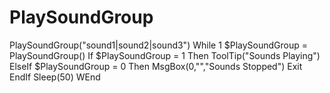 # PlaySoundGroup
PlaySoundGroup("sound1|sound2|sound3") While 1     $PlaySoundGroup = PlaySoundGroup()     If $PlaySoundGroup = 1 Then         ToolTip("Sounds Playing")     ElseIf $PlaySoundGroup = 0 Then         MsgBox(0,"","Sounds Stopped")         Exit     EndIf     Sleep(50) WEnd
